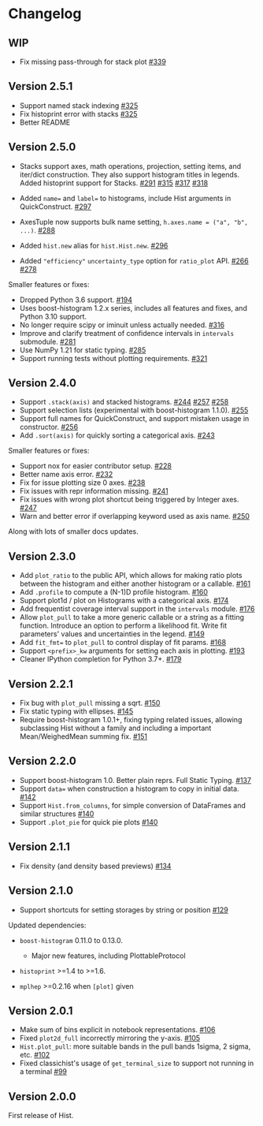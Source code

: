 # Changelog

## WIP

* Fix missing pass-through for stack plot
  [#339](https://github.com/scikit-hep/hist/pull/339)

## Version 2.5.1

* Support named stack indexing
  [#325](https://github.com/scikit-hep/hist/pull/325)
* Fix histoprint error with stacks
  [#325](https://github.com/scikit-hep/hist/pull/325)
* Better README

## Version 2.5.0

* Stacks support axes, math operations, projection, setting items, and
  iter/dict construction. They also support histogram titles in
  legends. Added histoprint support for Stacks.
  [#291](https://github.com/scikit-hep/hist/pull/291)
  [#315](https://github.com/scikit-hep/hist/pull/315)
  [#317](https://github.com/scikit-hep/hist/pull/317)
  [#318](https://github.com/scikit-hep/hist/pull/318)

* Added `name=` and `label=` to histograms, include Hist arguments in
  QuickConstruct. [#297](https://github.com/scikit-hep/hist/pull/297)

* AxesTuple now supports bulk name setting,
  `h.axes.name = ("a", "b", ...)`.
  [#288](https://github.com/scikit-hep/hist/pull/288)

* Added `hist.new` alias for `hist.Hist.new`.
  [#296](https://github.com/scikit-hep/hist/pull/296)

* Added `"efficiency"` `uncertainty_type` option for `ratio_plot` API.
  [#266](https://github.com/scikit-hep/hist/pull/266)
  [#278](https://github.com/scikit-hep/hist/pull/278)

Smaller features or fixes:

* Dropped Python 3.6 support.
  [#194](https://github.com/scikit-hep/hist/pull/194)
* Uses boost-histogram 1.2.x series, includes all features and fixes,
  and Python 3.10 support.
* No longer require scipy or iminuit unless actually needed.
  [#316](https://github.com/scikit-hep/hist/pull/316)
* Improve and clarify treatment of confidence intervals in `intervals`
  submodule.
  [#281](https://github.com/scikit-hep/hist/pull/281)
* Use NumPy 1.21 for static typing.
  [#285](https://github.com/scikit-hep/hist/pull/285)
* Support running tests without plotting requirements.
  [#321](https://github.com/scikit-hep/hist/pull/321)

## Version 2.4.0

* Support `.stack(axis)` and stacked histograms.
  [#244](https://github.com/scikit-hep/hist/pull/244)
  [#257](https://github.com/scikit-hep/hist/pull/257)
  [#258](https://github.com/scikit-hep/hist/pull/258)
* Support selection lists (experimental with boost-histogram 1.1.0).
  [#255](https://github.com/scikit-hep/hist/pull/255)
* Support full names for QuickConstruct, and support mistaken usage in
  constructor. [#256](https://github.com/scikit-hep/hist/pull/256)
* Add `.sort(axis)` for quickly sorting a categorical axis.
  [#243](https://github.com/scikit-hep/hist/pull/243)

Smaller features or fixes:

* Support nox for easier contributor setup.
  [#228](https://github.com/scikit-hep/hist/pull/228)
* Better name axis error.
  [#232](https://github.com/scikit-hep/hist/pull/232)
* Fix for issue plotting size 0 axes.
  [#238](https://github.com/scikit-hep/hist/pull/238)
* Fix issues with repr information missing.
  [#241](https://github.com/scikit-hep/hist/pull/241)
* Fix issues with wrong plot shortcut being triggered by Integer axes.
  [#247](https://github.com/scikit-hep/hist/pull/247)
* Warn and better error if overlapping keyword used as axis name.
  [#250](https://github.com/scikit-hep/hist/pull/250)

Along with lots of smaller docs updates.

## Version 2.3.0

* Add `plot_ratio` to the public API, which allows for making ratio
  plots between the histogram and either another histogram or a
  callable. [#161](https://github.com/scikit-hep/hist/pull/161)
* Add `.profile` to compute a (N-1)D profile histogram.
  [#160](https://github.com/scikit-hep/hist/pull/160)
* Support plot1d / plot on Histograms with a categorical axis.
  [#174](https://github.com/scikit-hep/hist/pull/174)
* Add frequentist coverage interval support in the `intervals` module.
  [#176](https://github.com/scikit-hep/hist/pull/176)
* Allow `plot_pull` to take a more generic callable or a string as a
  fitting function. Introduce an option to perform a likelihood fit.
  Write fit parameters' values and uncertainties in the legend.
  [#149](https://github.com/scikit-hep/hist/pull/149)
* Add `fit_fmt=` to `plot_pull` to control display of fit params.
  [#168](https://github.com/scikit-hep/hist/pull/168)
* Support `<prefix>_kw` arguments for setting each axis in plotting.
  [#193](https://github.com/scikit-hep/hist/pull/193)
* Cleaner IPython completion for Python 3.7+.
  [#179](https://github.com/scikit-hep/hist/pull/179)

## Version 2.2.1

* Fix bug with `plot_pull` missing a sqrt.
  [#150](https://github.com/scikit-hep/hist/pull/150)
* Fix static typing with ellipses.
  [#145](https://github.com/scikit-hep/hist/pull/145)
* Require boost-histogram 1.0.1+, fixing typing related issues,
  allowing subclassing Hist without a family and including a important
  Mean/WeighedMean summing fix.
  [#151](https://github.com/scikit-hep/hist/pull/151)

## Version 2.2.0

* Support boost-histogram 1.0. Better plain reprs. Full Static Typing.
  [#137](https://github.com/scikit-hep/hist/pull/137)
* Support `data=` when construction a histogram to copy in initial
  data. [#142](https://github.com/scikit-hep/hist/pull/142)
* Support `Hist.from_columns`, for simple conversion of DataFrames and
  similar structures
  [#140](https://github.com/scikit-hep/hist/pull/140)
* Support `.plot_pie` for quick pie plots
  [#140](https://github.com/scikit-hep/hist/pull/140)

## Version 2.1.1

* Fix density (and density based previews)
  [#134](https://github.com/scikit-hep/hist/pull/134)

## Version 2.1.0

* Support shortcuts for setting storages by string or position
  [#129](https://github.com/scikit-hep/hist/pull/129)

Updated dependencies:

* `boost-histogram` 0.11.0 to 0.13.0.
  * Major new features, including PlottableProtocol

* `histoprint` >=1.4 to >=1.6.

* `mplhep` >=0.2.16 when `[plot]` given

## Version 2.0.1

* Make sum of bins explicit in notebook representations.
  [#106](https://github.com/scikit-hep/hist/pull/106)
* Fixed `plot2d_full` incorrectly mirroring the y-axis.
  [#105](https://github.com/scikit-hep/hist/pull/105)
* `Hist.plot_pull`: more suitable bands in the pull bands 1sigma, 2
  sigma, etc. [#102](https://github.com/scikit-hep/hist/pull/102)
* Fixed classichist's usage of `get_terminal_size` to support not running in
  a terminal [#99](https://github.com/scikit-hep/hist/pull/99)

## Version 2.0.0

First release of Hist.
